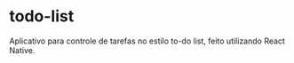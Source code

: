 # todo-list
Aplicativo para controle de tarefas no estilo to-do list, feito utilizando React Native.
